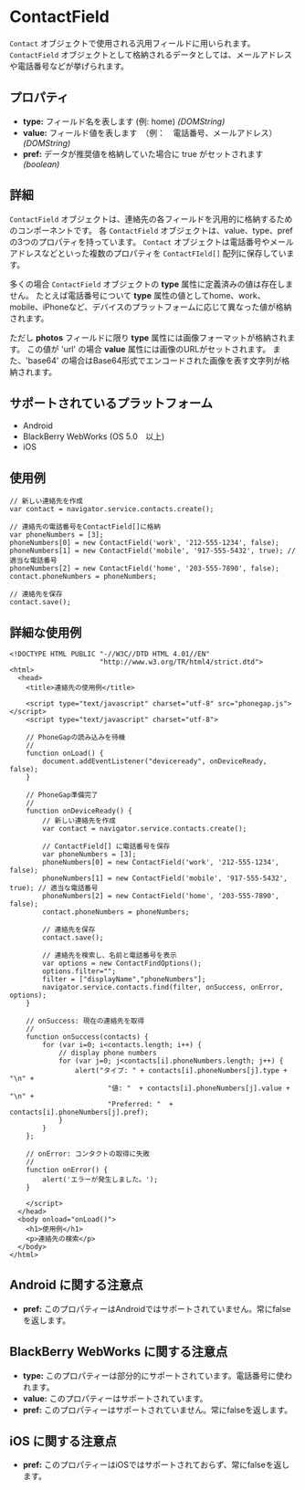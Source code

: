 ContactField
============

 `Contact` オブジェクトで使用される汎用フィールドに用いられます。
 `ContactField` オブジェクトとして格納されるデータとしては、メールアドレスや電話番号などが挙げられます。

プロパティ
----------

- __type:__ フィールド名を表します (例: home) _(DOMString)_
- __value:__ フィールド値を表します　（例：　電話番号、メールアドレス） _(DOMString)_
- __pref:__ データが推奨値を格納していた場合に true がセットされます _(boolean)_

詳細
-------

 `ContactField` オブジェクトは、連絡先の各フィールドを汎用的に格納するためのコンポーネントです。
 各 `ContactField` オブジェクトは、value、type、pref の3つのプロパティを持っています。
 `Contact` オブジェクトは電話番号やメールアドレスなどといった複数のプロパティを `ContactFIeld[]` 配列に保存しています。

多くの場合 `ContactField` オブジェクトの __type__ 属性に定義済みの値は存在しません。
たとえば電話番号について __type__ 属性の値としてhome、work、mobile、iPhoneなど、デバイスのプラットフォームに応じて異なった値が格納されます。

ただし __photos__ フィールドに限り __type__ 属性には画像フォーマットが格納されます。
この値が 'url' の場合 __value__ 属性には画像のURLがセットされます。
また、'base64' の場合はBase64形式でエンコードされた画像を表す文字列が格納されます。

サポートされているプラットフォーム
-------------------

- Android
- BlackBerry WebWorks (OS 5.0　以上)
- iOS

使用例
-------------

	// 新しい連絡先を作成
	var contact = navigator.service.contacts.create();
	
	// 連絡先の電話番号をContactField[]に格納
	var phoneNumbers = [3];
	phoneNumbers[0] = new ContactField('work', '212-555-1234', false);
	phoneNumbers[1] = new ContactField('mobile', '917-555-5432', true); // 適当な電話番号
	phoneNumbers[2] = new ContactField('home', '203-555-7890', false);
	contact.phoneNumbers = phoneNumbers;
	
	// 連絡先を保存
	contact.save();

詳細な使用例
------------

    <!DOCTYPE HTML PUBLIC "-//W3C//DTD HTML 4.01//EN"
                          "http://www.w3.org/TR/html4/strict.dtd">
    <html>
      <head>
        <title>連絡先の使用例</title>

        <script type="text/javascript" charset="utf-8" src="phonegap.js"></script>
        <script type="text/javascript" charset="utf-8">

        // PhoneGapの読み込みを待機
        //
        function onLoad() {
            document.addEventListener("deviceready", onDeviceReady, false);
        }

        // PhoneGap準備完了
        //
        function onDeviceReady() {
			// 新しい連絡先を作成
			var contact = navigator.service.contacts.create();

			// ContactField[] に電話番号を保存
			var phoneNumbers = [3];
			phoneNumbers[0] = new ContactField('work', '212-555-1234', false);
			phoneNumbers[1] = new ContactField('mobile', '917-555-5432', true); // 適当な電話番号
			phoneNumbers[2] = new ContactField('home', '203-555-7890', false);
			contact.phoneNumbers = phoneNumbers;

			// 連絡先を保存
			contact.save();

			// 連絡先を検索し、名前と電話番号を表示
			var options = new ContactFindOptions();
			options.filter="";
			filter = ["displayName","phoneNumbers"];
			navigator.service.contacts.find(filter, onSuccess, onError, options);
        }
    
        // onSuccess: 現在の連絡先を取得
        //
		function onSuccess(contacts) {
			for (var i=0; i<contacts.length; i++) {
				// display phone numbers
				for (var j=0; j<contacts[i].phoneNumbers.length; j++) {
					alert("タイプ: " + contacts[i].phoneNumbers[j].type + "\n" + 
							"値: "  + contacts[i].phoneNumbers[j].value + "\n" + 
							"Preferred: "  + contacts[i].phoneNumbers[j].pref);
				}
			}
		};
    
        // onError: コンタクトの取得に失敗
        //
        function onError() {
            alert('エラーが発生しました。');
        }

        </script>
      </head>
      <body onload="onLoad()">
        <h1>使用例</h1>
        <p>連絡先の検索</p>
      </body>
    </html>

Android に関する注意点
--------------

- __pref:__ このプロパティーはAndroidではサポートされていません。常にfalseを返します。

BlackBerry WebWorks に関する注意点
--------------------------------------------

- __type:__ このプロパティーは部分的にサポートされています。電話番号に使われます。
- __value:__ このプロパティーはサポートされています。
- __pref:__ このプロパティーはサポートされていません。常にfalseを返します。

iOS に関する注意点
-----------
- __pref:__ このプロパティーはiOSではサポートされておらず、常にfalseを返します。
